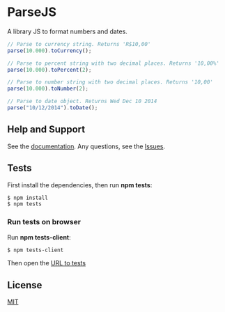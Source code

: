 # ParseJS
A library JS to format numbers and dates.

```js
// Parse to currency string. Returns 'R$10,00'
parse(10.000).toCurrency();

// Parse to percent string with two decimal places. Returns '10,00%'
parse(10.000).toPercent(2);

// Parse to number string with two decimal places. Returns '10,00'
parse(10.000).toNumber(2);

// Parse to date object. Returns Wed Dec 10 2014
parse("10/12/2014").toDate();
```
## Help and Support
   See the [documentation](https://github.com/le17i/ParseJS/wiki).
   Any questions, see the [Issues](https://github.com/le17i/ParseJS/issues).

## Tests
   First install the dependencies, then run **npm tests**:

```bash
$ npm install
$ npm tests
```

### Run tests on browser
   Run **npm tests-client**:

```bash
$ npm tests-client
```
   Then open the [URL to tests](http://localhost:5000/tests/)

## License
   [MIT](LICENSE)
